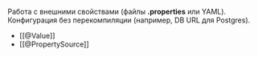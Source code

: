 Работа с внешними свойствами (файлы **.properties** или YAML). Конфигурация без перекомпиляции (например, DB URL для Postgres).

- [[@Value]]
- [[@PropertySource]]